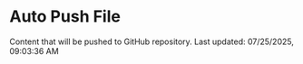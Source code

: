 # Auto Push File

Content that will be pushed to GitHub repository.
Last updated: 07/25/2025, 09:03:36 AM